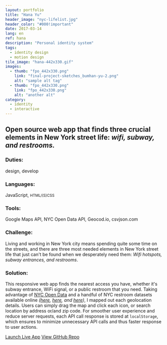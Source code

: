 ```yaml
---
layout: portfolio
title: "Hana Yu"
header_image: "nyc-lifelist.jpg"
header_color: "#000!important"
date: 2017-03-14
lang: en
ref: hana
description: "Personal identity system"
tags:
  - identity design
  - motion design
tile_image: "hana-442x330.gif"
images:
  - thumb: "fpo_442x330.png"
    link: "final-project-sketches_bumhan-yu-2.png"
    alt: "sample alt tag"
  - thumb: "fpo_442x330.png"
    link: "fpo_442x330.png"
    alt: "another alt"
category:
  - identity
  - interactive
---
```

<section class="project-summary">
  <h1>Open source web app that finds three crucial elements in New York street life: <em>wifi, subway, and restrooms.</em></h1>
  <section class="info">
    <h3>Duties:</h3>
    <p>design, develop</p>
  </section>
  <section class="info">
    <h3>Languages:</h3>
    <p>JavaScript, <small>HTML/(S)CSS</small></p>
  </section>
  <section class="info">
    <h3>Tools:</h3>
    <p>Google Maps API, NYC Open Data API, Geocod.io, csvjson.com</p>
  </section>
  <section class="info">
    <h3>Challenge:</h3>
    <p>Living and working in New York city means spending quite some time on the streets, and there are three most needed elements in New York street life that just can't be found when we desperately need them: <em>Wifi hotspots, subway entrances, and restrooms</em>.
    </p>
  </section>
  <section class="info">
    <h3>Solution:</h3>
    <p>This responsive web app finds the nearest access you have, whether it's subway entrance, WiFi signal, or a public restroom that you need. Taking advantage of <a href="https://opendata.cityofnewyork.us/" target="_blank">NYC Open Data</a> and a handful of NYC restroom datasets available online <em>(<a href="http://www.toiletfinder.com/" target="_blank">here</a>, <a href="http://diaroogle.com/toilets" target="_blank">here</a>, and <a href="http://m3.mappler.net/nyrestroom/" target="_blank">here</a>)</em>, I mapped out each geolocation details. Users can simply drag the map and click each icon, or search location by address or/and zip code. For smoother user experience and reduce server requests, each API call response is stored at <code>localStorage</code>, which ensures to minimize unnecessary API calls and thus faster response to user actions.
    </p>
  </section>
</section>
<div class="buttons">
  <span class="unselectable">
  <a href="https://baadaa.github.io/nyc-life-list/" title="Launch live app" target="_blank">Launch Live App</a></span>
  <span class="unselectable"><a href="https://github.com/baadaa/NYC-Life-List" title="GitHub repo" target="_blank">View GitHub Repo</a></span>
</div>
